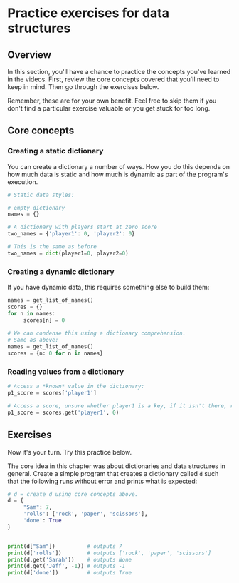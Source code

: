# Practice exercises for data structures

## Overview

In this section, you'll have a chance to practice the concepts you've learned in the videos. First, review the core concepts covered that you'll need to keep in mind. Then go through the exercises below. 

Remember, these are for your own benefit. Feel free to skip them if you don't find a particular exercise valuable or you get stuck for too long.

## Core concepts

### Creating a static dictionary

You can create a dictionary a number of ways. How you do this depends on how much data is static and how much is dynamic as part of the program's execution.

```python
# Static data styles:

# empty dictionary
names = {}

# A dictionary with players start at zero score
two_names = {'player1': 0, 'player2': 0} 

# This is the same as before
two_names = dict(player1=0, player2=0) 
```

### Creating a dynamic dictionary

If you have dynamic data, this requires something else to build them:

```python
names = get_list_of_names()
scores = {}
for n in names:
     scores[n] = 0
     
# We can condense this using a dictionary comprehension. 
# Same as above:
names = get_list_of_names()
scores = {n: 0 for n in names} 
```

### Reading values from a dictionary

```python
# Access a *known* value in the dictionary:
p1_score = scores['player1']

# Access a score, unsure whether player1 is a key, if it isn't there, return 0.
p1_score = scores.get('player1', 0)
```

## Exercises

Now it's your turn. Try this practice below.

The core idea in this chapter was about dictionaries and data structures in general. Create a simple program that creates a dictionary called `d` such that the following runs without error and prints what is expected:

```python
# d = create d using core concepts above.
d = {
     "Sam": 7,
     'rolls': ['rock', 'paper', 'scissors'],
     'done': True
}


print(d["Sam"])          # outputs 7
print(d['rolls'])        # outputs ['rock', 'paper', 'scissors']
print(d.get('Sarah'))    # outputs None
print(d.get('Jeff', -1)) # outputs -1
print(d['done'])         # outputs True
```
